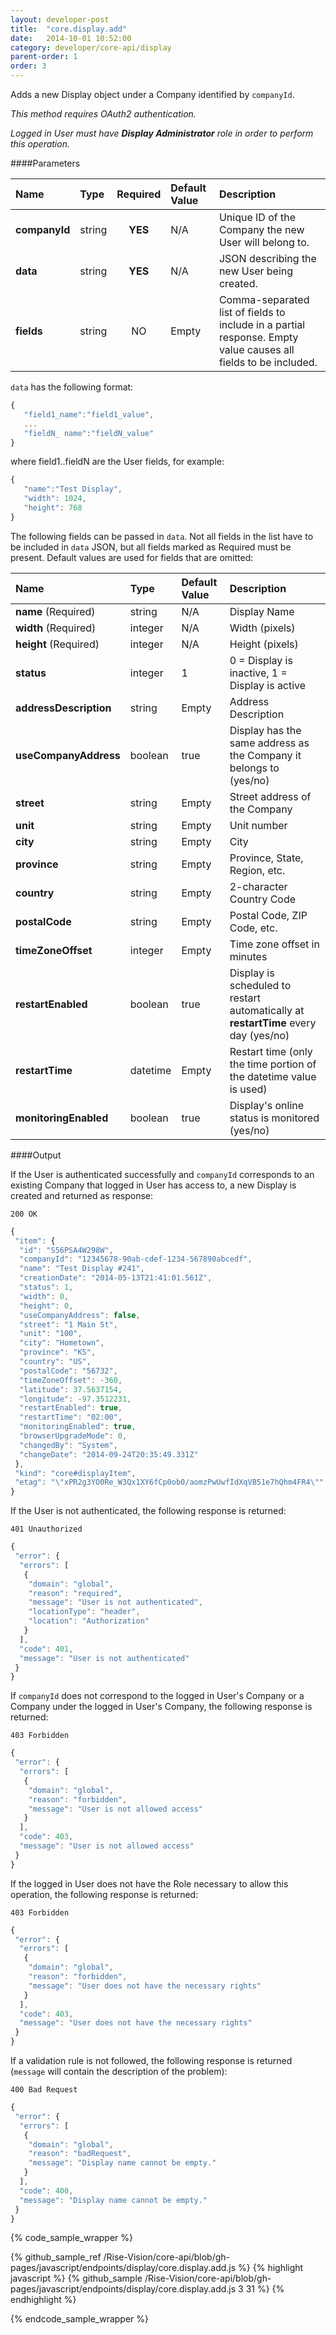```yaml
---
layout: developer-post
title:  "core.display.add"
date:   2014-10-01 10:52:00
category: developer/core-api/display
parent-order: 1
order: 3
---
```


Adds a new Display object under a Company identified by `companyId`.

*This method requires OAuth2 authentication.*

*Logged in User must have __Display Administrator__ role in order to perform this operation.*

####Parameters

| Name    | Type   | Required | Default Value | Description |
|:--------|:-------|:--------:|:--------------|:------------|
| **companyId**  | string |  **YES**  | N/A | Unique ID of the Company the new User will belong to. |
| **data**  | string |  **YES**  | N/A | JSON describing the new User being created. |
| **fields**  | string |  NO  | Empty | Comma-separated list of fields to include in a partial response. Empty value causes all fields to be included. |

`data` has the following format:

 ```javascript
{
	"field1_name":"field1_value",
	...
	"fieldN_ name":"fieldN_value"
}
```
where field1..fieldN are the User fields, for example:

 ```javascript
{
	"name":"Test Display",
	"width": 1024,
	"height": 768
}
```

The following fields can be passed in `data`. Not all fields in the list have to be included in `data` JSON, but all fields marked as Required must be present.
Default values are used for fields that are omitted:

| Name    | Type   | Default Value | Description |
|:--------|:-------|:--------------|:------------|
| **name** (Required) | string | N/A | Display Name |
| **width** (Required) | integer | N/A | Width (pixels) |
| **height** (Required) | integer | N/A | Height (pixels) |
| **status**  | integer | 1 | 0 = Display is inactive, 1 = Display is active |
| **addressDescription** | string | Empty | Address Description |
| **useCompanyAddress**  | boolean | true | Display has the same address as the Company it belongs to (yes/no) |
| **street**  | string | Empty | Street address of the Company |
| **unit**  | string | Empty | Unit number |
| **city**  | string | Empty | City |
| **province**  | string | Empty | Province, State, Region, etc. |
| **country**  | string | Empty | 2-character Country Code |
| **postalCode**  | string | Empty | Postal Code, ZIP Code, etc. |
| **timeZoneOffset**  | integer | Empty | Time zone offset in minutes |
| **restartEnabled**  | boolean | true | Display is scheduled to restart automatically at **restartTime** every day (yes/no) |
| **restartTime**  | datetime | Empty | Restart time (only the time portion of the datetime value is used) |
| **monitoringEnabled**  | boolean | true | Display's online status is monitored (yes/no) |

####Output

If the User is authenticated successfully and `companyId` corresponds to an existing Company that logged in User has access to, a new Display is created and returned as response:

```200 OK```

```javascript
{
 "item": {
  "id": "S56PSA4W298W",
  "companyId": "12345678-90ab-cdef-1234-567890abcedf",
  "name": "Test Display #241",
  "creationDate": "2014-05-13T21:41:01.561Z",
  "status": 1,
  "width": 0,
  "height": 0,
  "useCompanyAddress": false,
  "street": "1 Main St",
  "unit": "100",
  "city": "Hometown",
  "province": "KS",
  "country": "US",
  "postalCode": "56732",
  "timeZoneOffset": -360,
  "latitude": 37.5637154,
  "longitude": -97.3512231,
  "restartEnabled": true,
  "restartTime": "02:00",
  "monitoringEnabled": true,
  "browserUpgradeMode": 0,
  "changedBy": "System",
  "changeDate": "2014-09-24T20:35:49.331Z"
 },
 "kind": "core#displayItem",
 "etag": "\"xPR2g3YO0Re_W3Qx1XY6fCp0ob0/aomzPwUwfIdXqVB51e7hQhm4FR4\""
}
```

If the User is not authenticated, the following response is returned:

```401 Unauthorized```

```javascript
{
 "error": {
  "errors": [
   {
    "domain": "global",
    "reason": "required",
    "message": "User is not authenticated",
    "locationType": "header",
    "location": "Authorization"
   }
  ],
  "code": 401,
  "message": "User is not authenticated"
 }
}
```

If `companyId` does not correspond to the logged in User's Company or a Company under the logged in User's Company, the following response is returned:

```403 Forbidden```

```javascript
{
 "error": {
  "errors": [
   {
    "domain": "global",
    "reason": "forbidden",
    "message": "User is not allowed access"
   }
  ],
  "code": 403,
  "message": "User is not allowed access"
 }
}
```

If the logged in User does not have the Role necessary to allow this operation, the following response is returned:

```403 Forbidden```

```javascript
{
 "error": {
  "errors": [
   {
    "domain": "global",
    "reason": "forbidden",
    "message": "User does not have the necessary rights"
   }
  ],
  "code": 403,
  "message": "User does not have the necessary rights"
 }
}
```

If a validation rule is not followed,  the following response is returned (`message` will contain the description of the problem):

```400 Bad Request```

```javascript
{
 "error": {
  "errors": [
   {
    "domain": "global",
    "reason": "badRequest",
    "message": "Display name cannot be empty."
   }
  ],
  "code": 400,
  "message": "Display name cannot be empty."
 }
}
```

{% code_sample_wrapper %}

{% github_sample_ref /Rise-Vision/core-api/blob/gh-pages/javascript/endpoints/display/core.display.add.js %}
{% highlight javascript %}
{% github_sample /Rise-Vision/core-api/blob/gh-pages/javascript/endpoints/display/core.display.add.js 3 31 %}
{% endhighlight %}

{% endcode_sample_wrapper  %}
